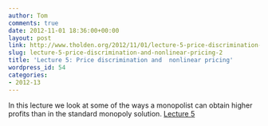 ```yaml
---
author: Tom
comments: true
date: 2012-11-01 18:36:00+00:00
layout: post
link: http://www.tholden.org/2012/11/01/lecture-5-price-discrimination-and-nonlinear-pricing-2/
slug: lecture-5-price-discrimination-and-nonlinear-pricing-2
title: 'Lecture 5: Price discrimination and  nonlinear pricing'
wordpress_id: 54
categories:
- 2012-13
---
```


In this lecture we look at some of the ways a monopolist can obtain higher profits than in the standard monopoly solution.  [Lecture 5](http://www.scribd.com/doc/111805564/Lecture-5)
